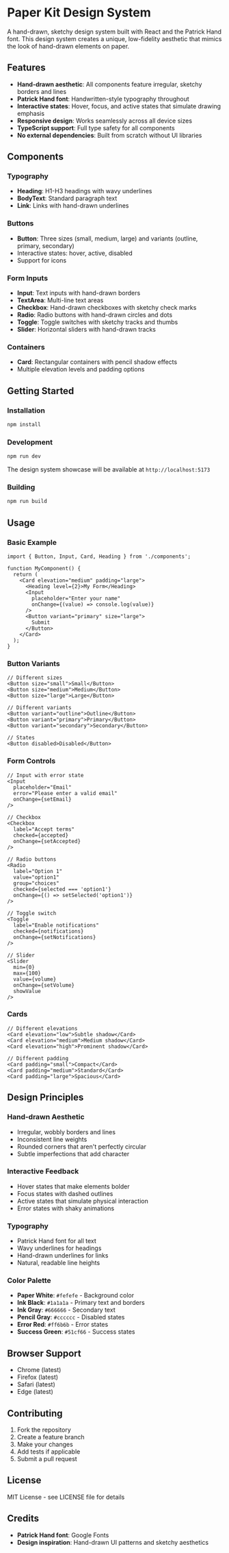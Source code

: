 # Paper Kit Design System

A hand-drawn, sketchy design system built with React and the Patrick Hand font. This design system creates a unique, low-fidelity aesthetic that mimics the look of hand-drawn elements on paper.

## Features

- **Hand-drawn aesthetic**: All components feature irregular, sketchy borders and lines
- **Patrick Hand font**: Handwritten-style typography throughout
- **Interactive states**: Hover, focus, and active states that simulate drawing emphasis
- **Responsive design**: Works seamlessly across all device sizes
- **TypeScript support**: Full type safety for all components
- **No external dependencies**: Built from scratch without UI libraries

## Components

### Typography
- **Heading**: H1-H3 headings with wavy underlines
- **BodyText**: Standard paragraph text
- **Link**: Links with hand-drawn underlines

### Buttons
- **Button**: Three sizes (small, medium, large) and variants (outline, primary, secondary)
- Interactive states: hover, active, disabled
- Support for icons

### Form Inputs
- **Input**: Text inputs with hand-drawn borders
- **TextArea**: Multi-line text areas
- **Checkbox**: Hand-drawn checkboxes with sketchy check marks
- **Radio**: Radio buttons with hand-drawn circles and dots
- **Toggle**: Toggle switches with sketchy tracks and thumbs
- **Slider**: Horizontal sliders with hand-drawn tracks

### Containers
- **Card**: Rectangular containers with pencil shadow effects
- Multiple elevation levels and padding options

## Getting Started

### Installation

```bash
npm install
```

### Development

```bash
npm run dev
```

The design system showcase will be available at `http://localhost:5173`

### Building

```bash
npm run build
```

## Usage

### Basic Example

```tsx
import { Button, Input, Card, Heading } from './components';

function MyComponent() {
  return (
    <Card elevation="medium" padding="large">
      <Heading level={2}>My Form</Heading>
      <Input 
        placeholder="Enter your name"
        onChange={(value) => console.log(value)}
      />
      <Button variant="primary" size="large">
        Submit
      </Button>
    </Card>
  );
}
```

### Button Variants

```tsx
// Different sizes
<Button size="small">Small</Button>
<Button size="medium">Medium</Button>
<Button size="large">Large</Button>

// Different variants
<Button variant="outline">Outline</Button>
<Button variant="primary">Primary</Button>
<Button variant="secondary">Secondary</Button>

// States
<Button disabled>Disabled</Button>
```

### Form Controls

```tsx
// Input with error state
<Input 
  placeholder="Email"
  error="Please enter a valid email"
  onChange={setEmail}
/>

// Checkbox
<Checkbox 
  label="Accept terms"
  checked={accepted}
  onChange={setAccepted}
/>

// Radio buttons
<Radio 
  label="Option 1"
  value="option1"
  group="choices"
  checked={selected === 'option1'}
  onChange={() => setSelected('option1')}
/>

// Toggle switch
<Toggle 
  label="Enable notifications"
  checked={notifications}
  onChange={setNotifications}
/>

// Slider
<Slider 
  min={0}
  max={100}
  value={volume}
  onChange={setVolume}
  showValue
/>
```

### Cards

```tsx
// Different elevations
<Card elevation="low">Subtle shadow</Card>
<Card elevation="medium">Medium shadow</Card>
<Card elevation="high">Prominent shadow</Card>

// Different padding
<Card padding="small">Compact</Card>
<Card padding="medium">Standard</Card>
<Card padding="large">Spacious</Card>
```

## Design Principles

### Hand-drawn Aesthetic
- Irregular, wobbly borders and lines
- Inconsistent line weights
- Rounded corners that aren't perfectly circular
- Subtle imperfections that add character

### Interactive Feedback
- Hover states that make elements bolder
- Focus states with dashed outlines
- Active states that simulate physical interaction
- Error states with shaky animations

### Typography
- Patrick Hand font for all text
- Wavy underlines for headings
- Hand-drawn underlines for links
- Natural, readable line heights

### Color Palette
- **Paper White**: `#fefefe` - Background color
- **Ink Black**: `#1a1a1a` - Primary text and borders
- **Ink Gray**: `#666666` - Secondary text
- **Pencil Gray**: `#cccccc` - Disabled states
- **Error Red**: `#ff6b6b` - Error states
- **Success Green**: `#51cf66` - Success states

## Browser Support

- Chrome (latest)
- Firefox (latest)
- Safari (latest)
- Edge (latest)

## Contributing

1. Fork the repository
2. Create a feature branch
3. Make your changes
4. Add tests if applicable
5. Submit a pull request

## License

MIT License - see LICENSE file for details

## Credits

- **Patrick Hand font**: Google Fonts
- **Design inspiration**: Hand-drawn UI patterns and sketchy aesthetics
